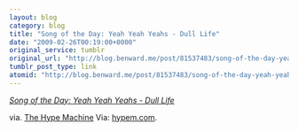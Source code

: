 ```yaml
---
layout: blog
category: blog
title: "Song of the Day: Yeah Yeah Yeahs - Dull Life"
date: "2009-02-26T00:19:00+0000"
original_service: tumblr
original_url: "http://blog.benward.me/post/81537483/song-of-the-day-yeah-yeah-yeahs-dull-life"
tumblr_post_type: link
atomid: "http://blog.benward.me/post/81537483/song-of-the-day-yeah-yeah-yeahs-dull-life"
---
```

*[Song of the Day: Yeah Yeah Yeahs - Dull Life](http://hypem.com/track/760324/Yeah+Yeah+Yeahs-Dull+Life)*

via. [The Hype Machine](http://hypem.com)
Via: [hypem.com](http://hypem.com/track/760324/Yeah+Yeah+Yeahs-Dull+Life).